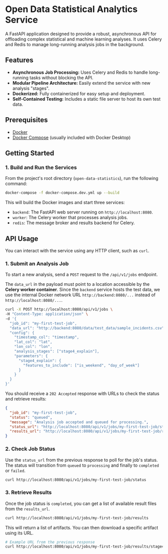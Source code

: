 # Open Data Statistical Analytics Service

A FastAPI application designed to provide a robust, asynchronous API for offloading complex statistical and machine learning analyses. It uses Celery and Redis to manage long-running analysis jobs in the background.

## Features

- **Asynchronous Job Processing:** Uses Celery and Redis to handle long-running tasks without blocking the API.
- **Modular Pipeline Architecture:** Easily extend the service with new analysis "stages".
- **Dockerized:** Fully containerized for easy setup and deployment.
- **Self-Contained Testing:** Includes a static file server to host its own test data.

## Prerequisites

- [Docker](https://www.docker.com/get-started)
- [Docker Compose](https://docs.docker.com/compose/install/) (usually included with Docker Desktop)

## Getting Started

### 1. Build and Run the Services

From the project's root directory (`open-data-statistics`), run the following command:

```bash
docker-compose -f docker-compose.dev.yml up --build
```

This will build the Docker images and start three services:
- `backend`: The FastAPI web server running on `http://localhost:8080`.
- `worker`: The Celery worker that processes analysis jobs.
- `redis`: The message broker and results backend for Celery.

## API Usage

You can interact with the service using any HTTP client, such as `curl`.

### 1. Submit an Analysis Job

To start a new analysis, send a `POST` request to the `/api/v1/jobs` endpoint.

The `data_url` in the payload must point to a location accessible by the **Celery worker container**. Since the `backend` service hosts the test data, we use the internal Docker network URL `http://backend:8080/...` instead of `http://localhost:8080/...`.

```bash
curl -X POST http://localhost:8080/api/v1/jobs \
-H "Content-Type: application/json" \
-d '{
  "job_id": "my-first-test-job",
  "data_url": "http://backend:8080/data/test_data/sample_incidents.csv",
  "config": {
    "timestamp_col": "timestamp",
    "lat_col": "lat",
    "lon_col": "lon",
    "analysis_stages": ["stage4_explain"],
    "parameters": {
      "stage4_explain": {
        "features_to_include": ["is_weekend", "day_of_week"]
      }
    }
  }
}'
```

You should receive a `202 Accepted` response with URLs to check the status and retrieve results:

```json
{
  "job_id": "my-first-test-job",
  "status": "queued",
  "message": "Analysis job accepted and queued for processing.",
  "status_url": "http://localhost:8080/api/v1/jobs/my-first-test-job/status",
  "results_url": "http://localhost:8080/api/v1/jobs/my-first-test-job/results"
}
```

### 2. Check Job Status

Use the `status_url` from the previous response to poll for the job's status. The status will transition from `queued` to `processing` and finally to `completed` or `failed`.

```bash
curl http://localhost:8080/api/v1/jobs/my-first-test-job/status
```

### 3. Retrieve Results

Once the job status is `completed`, you can get a list of available result files from the `results_url`.

```bash
curl http://localhost:8080/api/v1/jobs/my-first-test-job/results
```

This will return a list of artifacts. You can then download a specific artifact using its URL.

```bash
# Example URL from the previous response
curl http://localhost:8080/api/v1/jobs/my-first-test-job/results/stage4_explain.json
```
